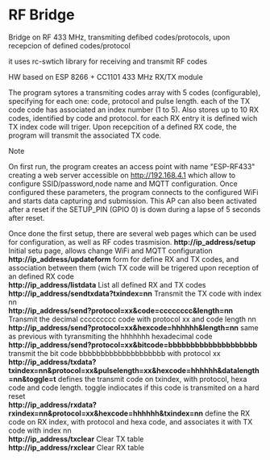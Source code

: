 # RF Bridge
Bridge on RF 433 MHz, transmiting defibed codes/protocols, upon recepcion of defined codes/protocol

it uses rc-swtich library for receiving and transmit RF codes

HW based on ESP 8266 + CC1101 433 MHz RX/TX module

The program sytores a transmiting codes array with 5 codes (configurable), specifying for each one: code, protocol and pulse length. each of the TX code code has associated an index number (1 to 5). Also stores up to 10 RX codes, identified by code and protocol. for each RX entry it is defined wich TX index code will triger. Upon recepcition of a defined RX code, the program will transmit the associated TX code.

> [!NOTE]
> On first run, the program creates an access point with name "ESP-RF433" creating a web server accessible on http://192.168.4.1 which allow to configure SSID/password,node name and MQTT configuration. Once configured these parameters, the program connects to the configured WiFi and starts data capturing and submission. This AP can also been activated after a reset if the SETUP_PIN (GPIO 0) is down during a lapse of 5 seconds after reset.

Once done the first setup, there are several web pages which can be used for configuration, as well as RF codes trasmision.
  **http://ip_address/setup**    Initial setu page, allows change WiFi and MQTT configuration<br>
  **http://ip_address/updateform**  form for define RX and TX codes, and association between them (wich TX code will be trigered upon reception of an defined RX code<br>
  **http://ip_address/listdata**    List all defined RX and TX codes<br>
  **http://ip_address/sendtxdata?txindex=nn**  Transmit the TX code with index nn<br>
  **http://ip_address/send?protocol=xx&code=cccccccc&length=nn** Transmit the decimal ccccccccc code with protocol xx and code length nn<br>
  **http://ip_address/send?protocol=xx&hexcode=hhhhhh&length=nn** same as previous with tyransmiting the hhhhhhh hexadecimal code<br>
  **http://ip_address/send?protocol=xx&bitcode=bbbbbbbbbbbbbbbbbbbb** transmit the bit code bbbbbbbbbbbbbbbbbbbb with protocol xx<br>
  **http://ip_address/txdata?txindex=nn&protocol=xx&pulselength=xx&hexcode=hhhhhh&datalength=nn&toggle=t** defines the transmit code on txindex, with protocol, hexa code and code length. toggle indiocates if this code is transmited on a hard reset<br>
  **http://ip_address/rxdata?rxindex=nn&protocol=xx&hexcode=hhhhhh&txindex=nn**  define the RX code on RX index, with protocol and hexa code, and associates it with TX code with index nn<br>
  **http://ip_address/txclear** Clear TX table<br>
  **http://ip_address/rxclear** Clear RX table<br>



